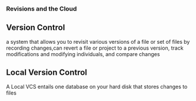### Revisions and the Cloud
## Version Control
 a system that allows you to revisit various versions of a file or set of files by recording changes,can revert a file or project to a previous version, track modifications and modifying individuals, and compare changes
 ## Local Version Control
 A Local VCS entails one database on your hard disk that stores changes to files
 ##
